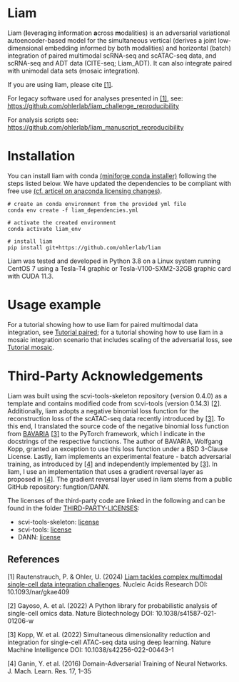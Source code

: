 # Liam
Liam (**l**everaging **i**nformation **a**cross **m**odalities) is an adversarial variational autoencoder-based model for the simultaneous vertical (derives a joint low-dimensional embedding informed by both modalities) and horizontal (batch) integration of paired multimodal scRNA-seq and scATAC-seq data, and scRNA-seq and ADT data (CITE-seq; Liam_ADT). It can also integrate paired with unimodal data sets (mosaic integration).

If you are using liam, please cite [[1]](#1).

For legacy software used for analyses presented in [[1]](#1), see: https://github.com/ohlerlab/liam_challenge_reproducibility

For analysis scripts see: https://github.com/ohlerlab/liam_manuscript_reproducibility

# Installation
You can install liam with conda [(miniforge conda installer)](https://github.com/conda-forge/miniforge) following the  steps listed below. We have updated the dependencies to be compliant with free use [(cf. articel on anaconda licensing changes)](https://www.datacamp.com/blog/navigating-anaconda-licensing).

```
# create an conda environment from the provided yml file
conda env create -f liam_dependencies.yml

# activate the created environment
conda activate liam_env

# install liam  
pip install git+https://github.com/ohlerlab/liam
```
Liam was tested and developed in Python 3.8 on a Linux system running CentOS 7 using a Tesla-T4 graphic or Tesla-V100-SXM2-32GB graphic card with CUDA 11.3.

# Usage example
For a tutorial showing how to use liam for paired multimodal data integration, see [Tutorial paired](tutorials/notebooks/Liam_usage_example.ipynb); for a tutorial showing how to use liam in a mosaic integration scenario that includes scaling of the adversarial loss, see [Tutorial mosaic](tutorials/notebooks/Liam_usage_example_mosaic_adversary_x5.ipynb).

# Third-Party Acknowledgements
Liam was built using the scvi-tools-skeleton repository (version 0.4.0) as a template and contains modified code from scvi-tools (version 0.14.3) [[2]](#2).
Additionally, liam adopts a negative binomial loss function for the reconstruction loss of the scATAC-seq data recently introduced by [[3]](#3).
To this end, I translated the source code of the negative binomial loss function from [BAVARIA](https://github.com/BIMSBbioinfo/bavaria) [[3]](#3) to the PyTorch framework, which I indicate in the docstrings of the respective functions.
The author of BAVARIA, Wolfgang Kopp, granted an exception to use this loss function under a BSD 3-Clause License. Lastly, liam implements an experimental feature - batch adversarial training, as introduced by [[4]](#4) and independently implemented by [[3]](#3). In liam, I use an implementation that uses a gradient reversal layer as proposed in [[4]](#4). The gradient reversal layer used in liam stems from a public GitHub repository: fungtion/DANN.

The licenses of the third-party code are linked in the following and can be found in the folder [THIRD-PARTY-LICENSES](THIRD-PARTY-LICENSES):
- scvi-tools-skeleton: [license](THIRD-PARTY-LICENSES/scvi-tools-skeleton-LICENSE)
- scvi-tools: [license](THIRD-PARTY-LICENSES/scvi-tools-LICENSE)
- DANN: [license](THIRD-PARTY-LICENSES/DANN-LICENSE)

## References
<a id="1">[1]</a>
Rautenstrauch, P. & Ohler, U. (2024) [Liam tackles complex multimodal single-cell data integration challenges](https://doi.org/10.1093/nar/gkae409). Nucleic Acids Research DOI: 10.1093/nar/gkae409

<a id="2">[2]</a>
Gayoso, A. et al. (2022) A Python library for probabilistic analysis of single-cell omics data. Nature Biotechnology DOI: 10.1038/s41587-021-01206-w

<a id="3">[3]</a>
Kopp, W. et al. (2022) Simultaneous dimensionality reduction and integration for single-cell ATAC-seq data using deep learning. Nature Machine Intelligence DOI: 10.1038/s42256-022-00443-1

<a id="4">[4]</a>
Ganin, Y. et al. (2016) Domain-Adversarial Training of Neural Networks. J. Mach. Learn. Res. 17, 1–35
